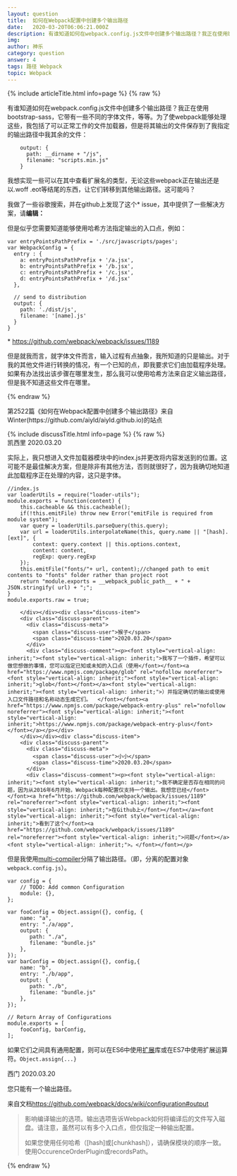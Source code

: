 ```yaml
---
layout: question
title:  如何在Webpack配置中创建多个输出路径
date:   2020-03-20T06:06:21.000Z
description: 有谁知道如何在webpack.config.js文件中创建多个输出路径？我正在使用bootstrap-sass，它带有一些不同的字体文件，等等。为了使we...
img: 
author: 神乐
category: question
answer: 4
tags: 路径 Webpack
topic: Webpack
---
```

<div class="article-root">
  <div class="article">
    {% include articleTitle.html info=page %}
    {% raw %}
    <div class="article-content"><p><font style="vertical-align: inherit;"><font style="vertical-align: inherit;">有谁知道如何在webpack.config.js文件中创建多个输出路径？</font><font style="vertical-align: inherit;">我正在使用bootstrap-sass，它带有一些不同的字体文件，等等。为了使webpack能够处理这些，我包括了可以正常工作的文件加载器，但是将其输出的文件保存到了我指定的输出路径中我其余的文件：</font></font></p>

<pre class="lang-js prettyprint-override"><code>    output: {<font></font>
      path: __dirname + "/js",<font></font>
      filename: "scripts.min.js"<font></font>
    }<font></font>
</code></pre>

<p><font style="vertical-align: inherit;"><font style="vertical-align: inherit;">我想实现一些可以在其中查看扩展名的类型，无论这些webpack正在输出还是以.woff .eot等结尾的东西，让它们转移到其他输出路径。</font><font style="vertical-align: inherit;">这可能吗？</font></font></p>

<p><font style="vertical-align: inherit;"><font style="vertical-align: inherit;">我做了一些谷歌搜索，并在github上发现了这个* issue，其中提供了一些解决方案，请</font></font><strong><font style="vertical-align: inherit;"><font style="vertical-align: inherit;">编辑：</font></font></strong> </p>

<p><font style="vertical-align: inherit;"><font style="vertical-align: inherit;">但是似乎您需要知道能够使用哈希方法指定输出的入口点，例如： </font></font></p>

<pre class="lang-js prettyprint-override"><code>var entryPointsPathPrefix = './src/javascripts/pages';<font></font>
var WebpackConfig = {<font></font>
  entry : {<font></font>
    a: entryPointsPathPrefix + '/a.jsx',<font></font>
    b: entryPointsPathPrefix + '/b.jsx',<font></font>
    c: entryPointsPathPrefix + '/c.jsx',<font></font>
    d: entryPointsPathPrefix + '/d.jsx'<font></font>
  },<font></font>
<font></font>
  // send to distribution<font></font>
  output: {<font></font>
    path: './dist/js',<font></font>
    filename: '[name].js'<font></font>
  }<font></font>
}<font></font>
</code></pre>

<p><font style="vertical-align: inherit;"><font style="vertical-align: inherit;">* </font></font><a href="https://github.com/webpack/webpack/issues/1189" rel="noreferrer"><font style="vertical-align: inherit;"><font style="vertical-align: inherit;">https://github.com/webpack/webpack/issues/1189</font></font></a></p>

<p><font style="vertical-align: inherit;"><font style="vertical-align: inherit;">但是就我而言，就字体文件而言，输入过程有点抽象，我所知道的只是输出。</font><font style="vertical-align: inherit;">对于我的其他文件进行转换的情况，有一个已知的点，即我要求它们由加载程序处理。</font><font style="vertical-align: inherit;">如果有办法找出该步骤在哪里发生，那么我可以使用哈希方法来自定义输出路径，但是我不知道这些文件在哪里。</font></font></p></div>
    {% endraw %}
  </div>
  <p class="winter_mark">第2522篇《如何在Webpack配置中创建多个输出路径》来自Winter(https://github.com/aiyld/aiyld.github.io)的站点</p>
  <div class="discuss-wrapper">
    {% include discussTitle.html info=page %}
    {% raw %}
    <div class="discuss-item">
        <div class="discuss-parent">
          <div class="discuss-meta">
            <span class="discuss-user">凯西里</span>
            <span class="discuss-time">2020.03.20</span>
          </div>
          <div class="discuss-comment"><p><font style="vertical-align: inherit;"><font style="vertical-align: inherit;">实际上，我只想进入文件加载器模块中的index.js并更改将内容发送到的位置。</font><font style="vertical-align: inherit;">这可能不是最佳解决方案，但是除非有其他方法，否则就很好了，因为我确切地知道此加载程序正在处理的内容，这只是字体。</font></font></p>

<pre><code>//index.js<font></font>
var loaderUtils = require("loader-utils");<font></font>
module.exports = function(content) {<font></font>
    this.cacheable &amp;&amp; this.cacheable();<font></font>
    if(!this.emitFile) throw new Error("emitFile is required from module system");<font></font>
    var query = loaderUtils.parseQuery(this.query);<font></font>
    var url = loaderUtils.interpolateName(this, query.name || "[hash].[ext]", {<font></font>
        context: query.context || this.options.context,<font></font>
        content: content,<font></font>
        regExp: query.regExp<font></font>
    });<font></font>
    this.emitFile("fonts/"+ url, content);//changed path to emit contents to "fonts" folder rather than project root<font></font>
    return "module.exports = __webpack_public_path__ + " + JSON.stringify( url) + ";";<font></font>
}<font></font>
module.exports.raw = true;<font></font>
</code></pre></div>
        </div></div><div class="discuss-item">
        <div class="discuss-parent">
          <div class="discuss-meta">
            <span class="discuss-user">猴子</span>
            <span class="discuss-time">2020.03.20</span>
          </div>
          <div class="discuss-comment"><p><font style="vertical-align: inherit;"><font style="vertical-align: inherit;">我写了一个插件，希望可以做您想做的事情，您可以指定已知或未知的入口点（使用</font></font><a href="https://www.npmjs.com/package/glob" rel="nofollow noreferrer"><font style="vertical-align: inherit;"><font style="vertical-align: inherit;">glob</font></font></a><font style="vertical-align: inherit;"><font style="vertical-align: inherit;">）并指定确切的输出或使用入口文件路径和名称动态生成它们。  </font></font><a href="https://www.npmjs.com/package/webpack-entry-plus" rel="nofollow noreferrer"><font style="vertical-align: inherit;"><font style="vertical-align: inherit;">https://www.npmjs.com/package/webpack-entry-plus</font></font></a></p></div>
        </div></div><div class="discuss-item">
        <div class="discuss-parent">
          <div class="discuss-meta">
            <span class="discuss-user">小小</span>
            <span class="discuss-time">2020.03.20</span>
          </div>
          <div class="discuss-comment"><p><font style="vertical-align: inherit;"><font style="vertical-align: inherit;">我不确定是否存在相同的问题，因为从2016年6月开始，Webpack每种配置仅支持一个输出。我想您已经</font></font><a href="https://github.com/webpack/webpack/issues/1189" rel="noreferrer"><font style="vertical-align: inherit;"><font style="vertical-align: inherit;">在Github上</font></font></a><font style="vertical-align: inherit;"><font style="vertical-align: inherit;">看到了这个</font><a href="https://github.com/webpack/webpack/issues/1189" rel="noreferrer"><font style="vertical-align: inherit;">问题</font></a><font style="vertical-align: inherit;">。</font></font></p>

<p><font style="vertical-align: inherit;"><font style="vertical-align: inherit;">但是我使用</font></font><a href="https://github.com/webpack/webpack/blob/master/examples/multi-compiler/webpack.config.js" rel="noreferrer"><font style="vertical-align: inherit;"><font style="vertical-align: inherit;">multi-compiler</font></font></a><font style="vertical-align: inherit;"><font style="vertical-align: inherit;">分隔了输出路径</font><font style="vertical-align: inherit;">。</font><font style="vertical-align: inherit;">（即，分离的配置对象</font></font><code>webpack.config.js</code><font style="vertical-align: inherit;"><font style="vertical-align: inherit;">）。</font></font></p>

<pre class="lang-js prettyprint-override"><code>var config = {<font></font>
    // TODO: Add common Configuration<font></font>
    module: {},<font></font>
};<font></font>
<font></font>
var fooConfig = Object.assign({}, config, {<font></font>
    name: "a",<font></font>
    entry: "./a/app",<font></font>
    output: {<font></font>
       path: "./a",<font></font>
       filename: "bundle.js"<font></font>
    },<font></font>
});<font></font>
var barConfig = Object.assign({}, config,{<font></font>
    name: "b",<font></font>
    entry: "./b/app",<font></font>
    output: {<font></font>
       path: "./b",<font></font>
       filename: "bundle.js"<font></font>
    },<font></font>
});<font></font>
<font></font>
// Return Array of Configurations<font></font>
module.exports = [<font></font>
    fooConfig, barConfig,       <font></font>
];<font></font>
</code></pre>

<p><font style="vertical-align: inherit;"><font style="vertical-align: inherit;">如果它们之间具有通用配置，则可以</font><font style="vertical-align: inherit;">在ES6中</font><font style="vertical-align: inherit;">使用</font></font><a href="https://www.npmjs.com/package/extend" rel="noreferrer"><font style="vertical-align: inherit;"><font style="vertical-align: inherit;">扩展</font></font></a><font style="vertical-align: inherit;"><font style="vertical-align: inherit;">库或</font><font style="vertical-align: inherit;">在ES7中使用扩展运算符。</font></font><code>Object.assign</code><font style="vertical-align: inherit;"></font><code>{...}</code><font style="vertical-align: inherit;"></font></p></div>
        </div></div><div class="discuss-item">
        <div class="discuss-parent">
          <div class="discuss-meta">
            <span class="discuss-user">西门</span>
            <span class="discuss-time">2020.03.20</span>
          </div>
          <div class="discuss-comment"><p><font style="vertical-align: inherit;"><font style="vertical-align: inherit;">您只能有一个输出路径。</font></font></p>

<p><font style="vertical-align: inherit;"><font style="vertical-align: inherit;">来自文档</font></font><a href="https://github.com/webpack/docs/wiki/configuration#output" rel="nofollow"><font style="vertical-align: inherit;"><font style="vertical-align: inherit;">https://github.com/webpack/docs/wiki/configuration#output</font></font></a></p>

<blockquote>
  <p><font style="vertical-align: inherit;"><font style="vertical-align: inherit;">影响编译输出的选项。</font><font style="vertical-align: inherit;">输出选项告诉Webpack如何将编译后的文件写入磁盘。</font><font style="vertical-align: inherit;">请注意，虽然可以有多个入口点，但仅指定一种输出配置。</font></font></p>
  
  <p><font style="vertical-align: inherit;"><font style="vertical-align: inherit;">如果您使用任何哈希（[hash]或[chunkhash]），请确保模块的顺序一致。</font><font style="vertical-align: inherit;">使用OccurenceOrderPlugin或recordsPath。</font></font></p>
</blockquote></div>
        </div></div>
    {% endraw %}
  </div>
<div>
